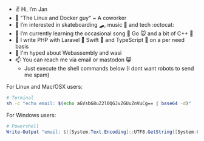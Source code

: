 - ✌️ Hi, I’m Jan
- 🐳 "The Linux and Docker guy" ~ A coworker
- 👀 I’m interested in skateboarding 🛹, music 🎸 and tech :octocat:
- 🌱 I’m currently learning the occasional song 🎵 Go 🐭 and a bit of C++ 🐉
- 🫡 I write PHP with Laravel 🐘 Swift 🦤 and TypeScript 📝 on a per need basis
- 🦄 I'm hyped about Webassembly and wasi
- 📫 You can reach me via email or mastodon 😸 
  - Just execute the shell commands below (I dont want robots to send me spam)  


For Linux and Mac/OSX users:
```bash
# Terminal
sh -c "echo email: $(echo aGVsbG8uZ2l0QGJvZGUuZnVuCg== | base64 -d)"
```

For Windows users:
```powershell
# Powershell
Write-Output "email: $([System.Text.Encoding]::UTF8.GetString([System.Convert]::FromBase64String('aGVsbG8uZ2l0QGJvZGUuZnVuCg==')))"
```

<!---
bode-fun/bode-fun is a ✨ special ✨ repository because its `README.md` (this file) appears on your GitHub profile.
You can click the Preview link to take a look at your changes.
--->
